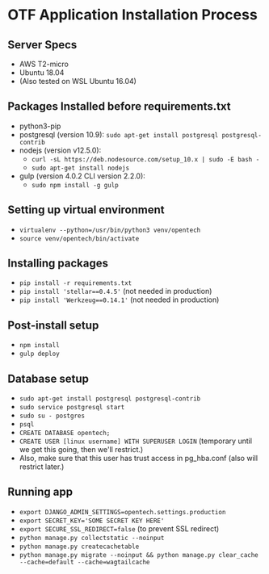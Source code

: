# OTF Application Installation Process

## Server Specs

- AWS T2-micro
- Ubuntu 18.04
- (Also tested on WSL Ubuntu 16.04)

## Packages Installed before requirements.txt

- python3-pip
- postgresql (version 10.9): `sudo apt-get install postgresql postgresql-contrib`
- nodejs (version v12.5.0): 
  - `curl -sL https://deb.nodesource.com/setup_10.x | sudo -E bash -`
  - `sudo apt-get install nodejs`
- gulp (version 4.0.2 CLI version 2.2.0):
  - `sudo npm install -g gulp`

## Setting up virtual environment

- `virtualenv --python=/usr/bin/python3 venv/opentech`
- `source venv/opentech/bin/activate`

## Installing packages 

- `pip install -r requirements.txt`
- `pip install 'stellar==0.4.5'` (not needed in production)
- `pip install 'Werkzeug==0.14.1'` (not needed in production)

## Post-install setup

- `npm install`
- `gulp deploy`

## Database setup

- `sudo apt-get install postgresql postgresql-contrib`
- `sudo service postgresql start`
- `sudo su - postgres`
- `psql`
- `CREATE DATABASE opentech;`
- `CREATE USER [linux username] WITH SUPERUSER LOGIN` (temporary until we get this going, then we'll restrict.)
- Also, make sure that this user has trust access in pg_hba.conf (also will restrict later.)

## Running app

- `export DJANGO_ADMIN_SETTINGS=opentech.settings.production`
- `export SECRET_KEY='SOME SECRET KEY HERE'`
- `export SECURE_SSL_REDIRECT=false` (to prevent SSL redirect)
- `python manage.py collectstatic --noinput`
- `python manage.py createcachetable`
- `python manage.py migrate --noinput && python manage.py clear_cache --cache=default --cache=wagtailcache`
  
   
   